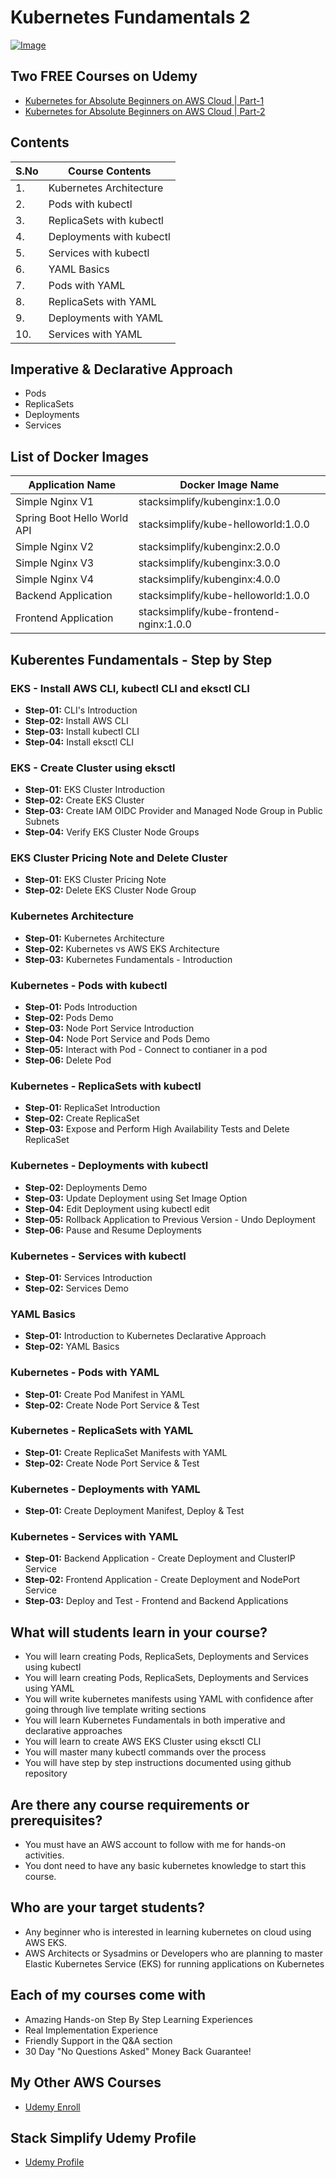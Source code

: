 # Kubernetes Fundamentals 2

[![Image](https://stacksimplify.com/course-images/AWS-EKS-Kubernetes-Masterclass-DevOps-Microservices-course.png "AWS EKS Kubernetes - Masterclass")](https://www.udemy.com/course/aws-eks-kubernetes-masterclass-devops-microservices/?referralCode=257C9AD5B5AF8D12D1E1)

## Two FREE Courses on Udemy
- [Kubernetes for Absolute Beginners on AWS Cloud | Part-1](https://www.udemy.com/course/kubernetes-for-absolute-beginners-on-aws-cloud-part-1)
- [Kubernetes for Absolute Beginners on AWS Cloud | Part-2](https://www.udemy.com/course/kubernetes-for-absolute-beginners-on-aws-cloud-part-2)

## Contents

| S.No | Course Contents |
| ---- | --------------- |
| 1. | Kubernetes Architecture  |
| 2. | Pods with kubectl  |
| 3. | ReplicaSets with kubectl  |
| 4. | Deployments with kubectl  |
| 5. | Services with kubectl  |
| 6. | YAML Basics  |
| 7. | Pods with YAML  |
| 8. | ReplicaSets with YAML  |
| 9. | Deployments with YAML  |
| 10. | Services with YAML  |

## Imperative & Declarative Approach
- Pods
- ReplicaSets
- Deployments
- Services

## List of Docker Images

| Application Name  | Docker Image Name |
| ----------------- | ----------------- |
| Simple Nginx V1  | stacksimplify/kubenginx:1.0.0  |
| Spring Boot Hello World API  | stacksimplify/kube-helloworld:1.0.0  |
| Simple Nginx V2  | stacksimplify/kubenginx:2.0.0  |
| Simple Nginx V3  | stacksimplify/kubenginx:3.0.0  |
| Simple Nginx V4  | stacksimplify/kubenginx:4.0.0  |
| Backend Application  | stacksimplify/kube-helloworld:1.0.0  |
| Frontend Application  | stacksimplify/kube-frontend-nginx:1.0.0  |

## Kuberentes Fundamentals - Step by Step

### EKS -  Install AWS CLI, kubectl CLI and eksctl CLI
- **Step-01:** CLI's Introduction
- **Step-02:** Install AWS CLI
- **Step-03:** Install kubectl CLI
- **Step-04:** Install eksctl CLI

### EKS - Create Cluster using eksctl
- **Step-01:** EKS Cluster Introduction
- **Step-02:** Create EKS Cluster
- **Step-03:** Create IAM OIDC Provider and Managed Node Group in Public Subnets
- **Step-04:** Verify EKS Cluster Node Groups

### EKS Cluster Pricing Note and Delete Cluster
- **Step-01:** EKS Cluster Pricing Note
- **Step-02:** Delete EKS Cluster Node Group

### Kubernetes Architecture
- **Step-01:** Kubernetes Architecture
- **Step-02:** Kubernetes vs AWS EKS Architecture
- **Step-03:** Kubernetes Fundamentals - Introduction

### Kubernetes - Pods with kubectl
- **Step-01:** Pods Introduction
- **Step-02:** Pods Demo
- **Step-03:** Node Port Service Introduction
- **Step-04:** Node Port Service and Pods Demo
- **Step-05:** Interact with Pod - Connect to contianer in a pod
- **Step-06:** Delete Pod

### Kubernetes - ReplicaSets with kubectl
- **Step-01:** ReplicaSet Introduction
- **Step-02:** Create ReplicaSet
- **Step-03:** Expose and Perform High Availability Tests and Delete ReplicaSet

### Kubernetes - Deployments with kubectl
- **Step-02:** Deployments Demo
- **Step-03:** Update Deployment using Set Image Option
- **Step-04:** Edit Deployment using kubectl edit
- **Step-05:** Rollback Application to Previous Version - Undo Deployment
- **Step-06:** Pause and Resume Deployments

### Kubernetes - Services with kubectl
- **Step-01:** Services Introduction
- **Step-02:** Services Demo

### YAML Basics
- **Step-01:** Introduction to Kubernetes Declarative Approach
- **Step-02:** YAML Basics

### Kubernetes - Pods with YAML
- **Step-01:** Create Pod Manifest in YAML
- **Step-02:** Create Node Port Service & Test

### Kubernetes - ReplicaSets with YAML
- **Step-01:** Create ReplicaSet Manifests with YAML
- **Step-02:** Create Node Port Service & Test

### Kubernetes - Deployments with YAML
- **Step-01:** Create Deployment Manifest, Deploy & Test

### Kubernetes - Services with YAML
- **Step-01:** Backend Application - Create Deployment and ClusterIP Service
- **Step-02:** Frontend Application - Create Deployment and NodePort Service
- **Step-03:** Deploy and Test - Frontend and Backend Applications


## What will students learn in your course?
- You will learn creating Pods, ReplicaSets, Deployments and Services using kubectl
- You will learn creating Pods, ReplicaSets, Deployments and Services using YAML
- You will write kubernetes manifests using YAML with confidence after going through live template writing sections
- You will learn Kubernetes Fundamentals in both imperative and declarative approaches
- You will learn to create AWS EKS Cluster using eksctl CLI
- You will master many kubectl commands over the process
- You will have step by step instructions documented using github repository

## Are there any course requirements or prerequisites?
- You must have an AWS account to follow with me for hands-on activities.
- You dont need to have any basic kubernetes knowledge to start this course.  


## Who are your target students?
- Any beginner who is interested in learning kubernetes on cloud using AWS EKS. 
- AWS Architects or Sysadmins or Developers who are planning to master Elastic Kubernetes Service (EKS) for running applications on Kubernetes

## Each of my courses come with
- Amazing Hands-on Step By Step Learning Experiences
- Real Implementation Experience
- Friendly Support in the Q&A section
- 30 Day "No Questions Asked" Money Back Guarantee!

## My Other AWS Courses
- [Udemy Enroll](https://github.com/stacksimplify/udemy-enroll)

## Stack Simplify Udemy Profile
- [Udemy Profile](https://www.udemy.com/user/kalyan-reddy-9/)

